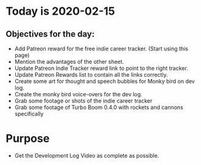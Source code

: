 # Today is 2020-02-15

## Objectives for the day:

- Add Patreon reward for the free indie career tracker. (Start using this page)
- Mention the advantages of the other sheet.
- Update Patreon Indie Tracker reward link to point to the right tracker.
- Update Patreon Rewards list to contain all the links correctly.
- Create some art for thought and speech bubbles for Monky bird on dev log.
- Create the monky bird voice-overs for the dev log.
- Grab some footage or shots of the indie career tracker
- Grab some footage of Turbo Boom 0.4.0 with rockets and cannons specifically

# Purpose

- Get the Development Log Video as complete as possible.
